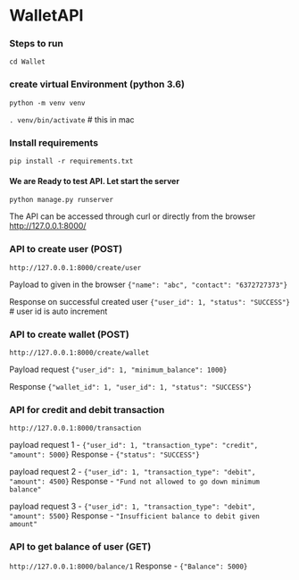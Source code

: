 # WalletAPI

### Steps to run
`cd Wallet`

### create virtual Environment (python 3.6)
`python -m venv venv`

`. venv/bin/activate` # this in mac

### Install requirements
`pip install -r requirements.txt`

#### We are Ready to test API. Let start the server
`python manage.py runserver`

The API can be accessed through curl or directly from the browser http://127.0.0.1:8000/

### API to create user (POST)
`http://127.0.0.1:8000/create/user`

Payload to given in the browser
`{"name": "abc", "contact": "6372727373"}`

Response on successful created user
`{"user_id": 1, "status": "SUCCESS"}` # user id is auto increment

### API to create wallet (POST)
`http://127.0.0.1:8000/create/wallet`

Payload request
`{"user_id": 1, "minimum_balance": 1000}`

Response
`{"wallet_id": 1, "user_id": 1, "status": "SUCCESS"}`

### API for credit and debit transaction
`http://127.0.0.1:8000/transaction`

payload request 1 - `{"user_id": 1, "transaction_type": "credit", "amount": 5000}`
Response - `{"status": "SUCCESS"}`

payload request 2 - `{"user_id": 1, "transaction_type": "debit", "amount": 4500}`
Response - `"Fund not allowed to go down minimum balance"`

payload request 3 - `{"user_id": 1, "transaction_type": "debit", "amount": 5500}`
Response - `"Insufficient balance to debit given amount"`


### API to get balance of user (GET)
`http://127.0.0.1:8000/balance/1`
Response - `{"Balance": 5000}`



